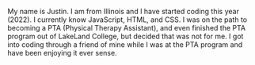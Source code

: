 My name is Justin. I am from Illinois and I have started coding this year (2022). 
I currently know JavaScript, HTML, and CSS.
I was on the path to becoming a PTA (Physical Therapy Assistant), and even finished the PTA program out of LakeLand College, but decided that was not for me. 
I got into coding through a friend of mine while I was at the PTA program and have been enjoying it ever sense. 
